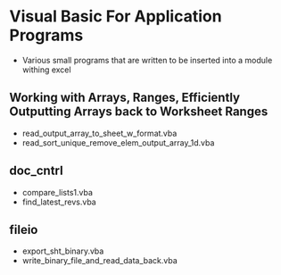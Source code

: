 # Visual Basic For Application Programs
- Various small programs that are written to be inserted into a module withing excel

## Working with Arrays, Ranges, Efficiently Outputting Arrays back to Worksheet Ranges
- read_output_array_to_sheet_w_format.vba
- read_sort_unique_remove_elem_output_array_1d.vba

## doc_cntrl
- compare_lists1.vba
- find_latest_revs.vba

## fileio
- export_sht_binary.vba
- write_binary_file_and_read_data_back.vba
